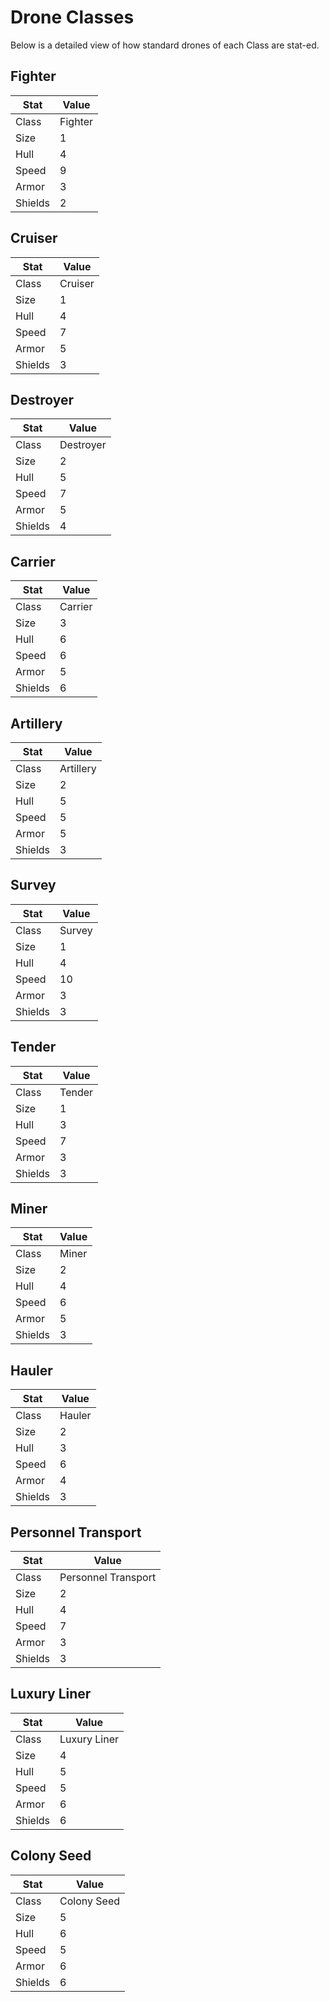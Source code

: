 # Drone Classes

Below is a detailed view of how standard drones of each Class are stat-ed.

## Fighter

| Stat            | Value   |
| --------------- | ------- |
| Class           | Fighter |
| Size            | 1       |
| Hull            | 4       |
| Speed           | 9       |
| Armor           | 3       |
| Shields         | 2       |

## Cruiser

| Stat            | Value   |
| --------------- | ------- |
| Class           | Cruiser |
| Size            | 1       |
| Hull            | 4       |
| Speed           | 7       |
| Armor           | 5       |
| Shields         | 3       |

## Destroyer

| Stat            | Value     |
| --------------- | --------- |
| Class           | Destroyer |
| Size            | 2         |
| Hull            | 5         |
| Speed           | 7         |
| Armor           | 5         |
| Shields         | 4         |

## Carrier

| Stat            | Value   |
| --------------- | ------- |
| Class           | Carrier |
| Size            | 3       |
| Hull            | 6       |
| Speed           | 6       |
| Armor           | 5       |
| Shields         | 6       |

## Artillery

| Stat            | Value     |
| --------------- | --------- |
| Class           | Artillery |
| Size            | 2         |
| Hull            | 5         |
| Speed           | 5         |
| Armor           | 5         |
| Shields         | 3         |

## Survey

| Stat            | Value  |
| --------------- | ------ |
| Class           | Survey |
| Size            | 1      |
| Hull            | 4      |
| Speed           | 10     |
| Armor           | 3      |
| Shields         | 3      |

## Tender

| Stat            | Value  |
| --------------- | ------ |
| Class           | Tender |
| Size            | 1      |
| Hull            | 3      |
| Speed           | 7      |
| Armor           | 3      |
| Shields         | 3      |

## Miner

| Stat            | Value |
| --------------- | ----- |
| Class           | Miner |
| Size            | 2     |
| Hull            | 4     |
| Speed           | 6     |
| Armor           | 5     |
| Shields         | 3     |

## Hauler

| Stat            | Value  |
| --------------- | ------ |
| Class           | Hauler |
| Size            | 2      |
| Hull            | 3      |
| Speed           | 6      |
| Armor           | 4      |
| Shields         | 3      |

## Personnel Transport

| Stat            | Value               |
| --------------- | ------------------- |
| Class           | Personnel Transport |
| Size            | 2                   |
| Hull            | 4                   |
| Speed           | 7                   |
| Armor           | 3                   |
| Shields         | 3                   |

## Luxury Liner

| Stat            | Value        |
| --------------- | ------------ |
| Class           | Luxury Liner |
| Size            | 4            |
| Hull            | 5            |
| Speed           | 5            |
| Armor           | 6            |
| Shields         | 6            |

## Colony Seed

| Stat            | Value       |
| --------------- | ----------- |
| Class           | Colony Seed |
| Size            | 5           |
| Hull            | 6           |
| Speed           | 5           |
| Armor           | 6           |
| Shields         | 6           |
